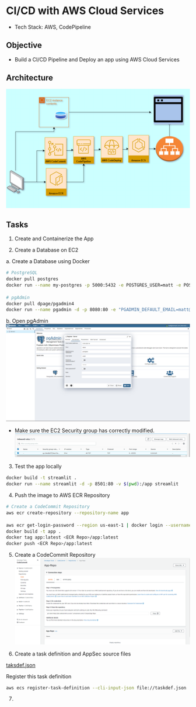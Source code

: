 # CI/CD with AWS Cloud Services

* Tech Stack: AWS, CodePipeline

## Objective
* Build a CI/CD Pipeline and Deploy an app using AWS Cloud Services

## Architecture
![Architecture](https://github.com/Mregojos/CI-CD-with-Cloud-Services/blob/main/images/Architecture.png)

## Tasks
1. Create and Containerize the App



2. Create a Database on EC2

a. Create a Database using Docker
```sh
# PostgreSQL
docker pull postgres
docker run --name my-postgres -p 5000:5432 -e POSTGRES_USER=matt -e POSTGRES_PASSWORD=password -d postgres

# pgAdmin
docker pull dpage/pgadmin4
docker run --name pgadmin -d -p 8080:80 -e "PGADMIN_DEFAULT_EMAIL=matt@example.com" -e "PGADMIN_DEFAULT_PASSWORD=password" dpage/pgadmin4
```

b. Open pgAdmin
![Database](https://github.com/Mregojos/CI-CD-with-Cloud-Services/blob/main/images/2-a.png)

* Make sure the EC2 Security group has correctly modified.
![](https://github.com/Mregojos/CI-CD-with-Cloud-Services/blob/main/images/2-b.png)

3. Test the app locally
```sh
docker build -t streamlit .
docker run --name streamlit -d -p 8501:80 -v $(pwd):/app streamlit
```

4. Push the image to AWS ECR Repository
```sh
# Create a CodeCommit Repository
aws ecr create-repository --repository-name app

aws ecr get-login-password --region us-east-1 | docker login --username AWS --password-stdin <AWS ID>.dkr.ecr.us-east-1.amazonaws.com
docker build -t app .
docker tag app:latest <ECR Repo>/app:latest
docker push <ECR Repo>/app:latest

```

5. Create a CodeCommit Repository
![CodeCommit Repository](https://github.com/Mregojos/CI-CD-with-Cloud-Services/blob/main/images/5.png)

6. Create a task definition and AppSec source files

[taksdef.json](https://github.com/Mregojos/CI-CD-with-Cloud-Services/blob/main/code/taskdef.json)

Register this task definition
```sh
aws ecs register-task-definition --cli-input-json file://taskdef.json
```

7. 

